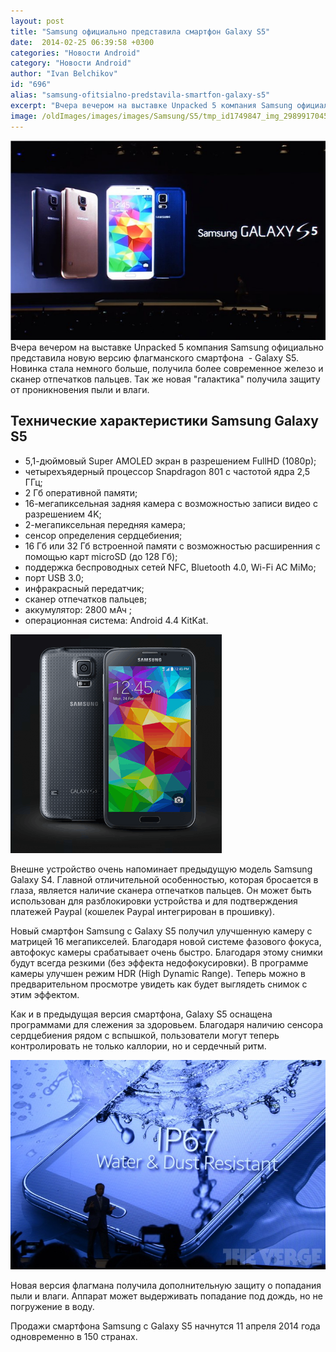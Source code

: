 ```yaml
---
layout: post
title: "Samsung официально представила смартфон Galaxy S5"
date:  2014-02-25 06:39:58 +0300
categories: "Новости Android"
category: "Новости Android"
author: "Ivan Belchikov"
id: "696"
alias: "samsung-ofitsialno-predstavila-smartfon-galaxy-s5"
excerpt: "Вчера вечером на выставке Unpacked 5 компания Samsung официально представила новую версию флагманского смартфона  - Galaxy S5. Новинка стала немного больше, получила более современное железо и сканер отпечатков пальцев. Так же новая галактика получила защиту от проникновения пыли и влаги."
image: /oldImages/images/images/Samsung/S5/tmp_id1749847_img_2989917045.png
---
```

<img  src="/oldImages/images/images/Samsung/S5/tmp_id1749847_img_2989917045.png" alt="Презентация Samsung Galaxy S5" />
Вчера вечером на выставке Unpacked 5 компания Samsung официально представила новую версию флагманского смартфона  - Galaxy S5. Новинка стала немного больше, получила более современное железо и сканер отпечатков пальцев. Так же новая "галактика" получила защиту от проникновения пыли и влаги.


<h2>Технические характеристики Samsung Galaxy S5</h2>
<ul>
<li>5,1-дюймовый Super AMOLED экран в разрешением FullHD (1080p);</li>
<li>четырехъядерный процессор Snapdragon 801 с частотой ядра 2,5 ГГц;</li>
<li>2 Гб оперативной памяти;</li>
<li>16-мегапиксельная задняя камера с возможностью записи видео с разрешением 4K;</li>
<li>2-мегапиксельная передняя камера;</li>
<li>сенсор определения сердцебиения;</li>
<li>16 Гб или 32 Гб встроенной памяти с возможностью расширенния с помощью карт microSD (до 128 Гб);</li>
<li>поддержка беспроводных сетей NFC, Bluetooth 4.0, Wi-Fi AC MiMo;</li>
<li>порт USB 3.0;</li>
<li>инфракрасный передатчик;</li>
<li>сканер отпечатков пальцев;</li>
<li>аккумулятор: 2800 мАч ;</li>
<li>операционная система: Android 4.4 KitKat.</li>
</ul>
<img  src="/oldImages/images/images/Samsung/S5/tmp_id1749821_img_6-1405955543.png" alt="Galaxy S5" />

Внешне устройство очень напоминает предыдущую модель Samsung Galaxy S4. Главной отличительной особенностью, которая бросается в глаза, является наличие сканера отпечатков пальцев. Он может быть использован для разблокировки устройства и для подтверждения платежей Paypal (кошелек Paypal интегрирован в прошивку).

Новый смартфон Samsung с Galaxy S5 получил улучшенную камеру с матрицей 16 мегапикселей. Благодаря новой системе фазового фокуса, автофокус камеры срабатывает очень быстро. Благодаря этому снимки будут всегда резкими (без эффекта недофокусировки). В программе камеры улучшен режим HDR (High Dynamic Range). Теперь можно в предварительном просмотре увидеть как будет выглядеть снимок с этим эффектом.

Как и в предыдущая версия смартфона, Galaxy S5 оснащена программами для слежения за здоровьем. Благодаря наличию сенсора сердцебиения рядом с вспышкой, пользователи могут теперь контролировать не только каллории, но и сердечный ритм.

<img  src="/oldImages/images/images/Samsung/S5/tmp_id1749847_img_4515388035.png" alt=" Защита от влаги Galaxy S5" />

Новая версия флагмана получила дополнительную защиту о попадания пыли и влаги. Аппарат может выдерживать попадание под дождь, но не погружение в воду.

Продажи смартфона Samsung с Galaxy S5 начнутся 11 апреля 2014 года одновременно в 150 странах.


